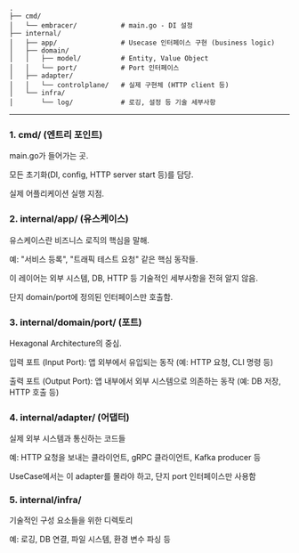 ```
.
├── cmd/
│   └── embracer/           # main.go - DI 설정
├── internal/
│   ├── app/                # Usecase 인터페이스 구현 (business logic)
│   ├── domain/
│   │   ├── model/          # Entity, Value Object
│   │   └── port/           # Port 인터페이스
│   ├── adapter/
│   │   └── controlplane/   # 실제 구현체 (HTTP client 등)
│   └── infra/
│       └── log/            # 로깅, 설정 등 기술 세부사항

```

---

### 1. cmd/ (엔트리 포인트)
main.go가 들어가는 곳.

모든 초기화(DI, config, HTTP server start 등)를 담당.

실제 어플리케이션 실행 지점.




### 2. internal/app/ (유스케이스)
유스케이스란 비즈니스 로직의 핵심을 말해.

예: "서비스 등록", "트래픽 테스트 요청" 같은 핵심 동작들.

이 레이어는 외부 시스템, DB, HTTP 등 기술적인 세부사항을 전혀 알지 않음.

단지 domain/port에 정의된 인터페이스만 호출함.





### 3. internal/domain/port/ (포트)
Hexagonal Architecture의 중심.

입력 포트 (Input Port): 앱 외부에서 유입되는 동작 (예: HTTP 요청, CLI 명령 등)

출력 포트 (Output Port): 앱 내부에서 외부 시스템으로 의존하는 동작 (예: DB 저장, HTTP 호출 등)




### 4. internal/adapter/ (어댑터)
실제 외부 시스템과 통신하는 코드들

예: HTTP 요청을 보내는 클라이언트, gRPC 클라이언트, Kafka producer 등

UseCase에서는 이 adapter를 몰라야 하고, 단지 port 인터페이스만 사용함





### 5. internal/infra/
기술적인 구성 요소들을 위한 디렉토리

예: 로깅, DB 연결, 파일 시스템, 환경 변수 파싱 등
